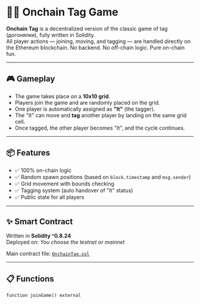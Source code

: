 # 🏃‍♂️ Onchain Tag Game       
       
**Onchain Tag** is a decentralized version of the classic game of tag (догонялки), fully written in Solidity.      
All player actions — joining, moving, and tagging — are handled directly on the Ethereum blockchain. No backend. No off-chain logic. Pure on-chain fun.     
        
---    
  
## 🎮 Gameplay  
    
- The game takes place on a **10x10 grid**.     
- Players join the game and are randomly placed on the grid.      
- One player is automatically assigned as **"It"** (the tagger).   
- The "It" can move and **tag** another player by landing on the same grid cell.
- Once tagged, the other player becomes "It", and the cycle continues.    
   
--- 

## 📦 Features 
  
- ✅ 100% on-chain logic   
- ✅ Random spawn positions (based on `block.timestamp` and `msg.sender`) 
- ✅ Grid movement with bounds checking  
- ✅ Tagging system (auto handover of "It" status) 
- ✅ Public state for all players  

---

## ✨ Smart Contract

Written in **Solidity ^0.8.24**  
Deployed on: _You choose the testnet or mainnet_

Main contract file: [`OnchainTag.sol`](./OnchainTag.sol)

---

## 📋 Functions

```solidity
function joinGame() external
